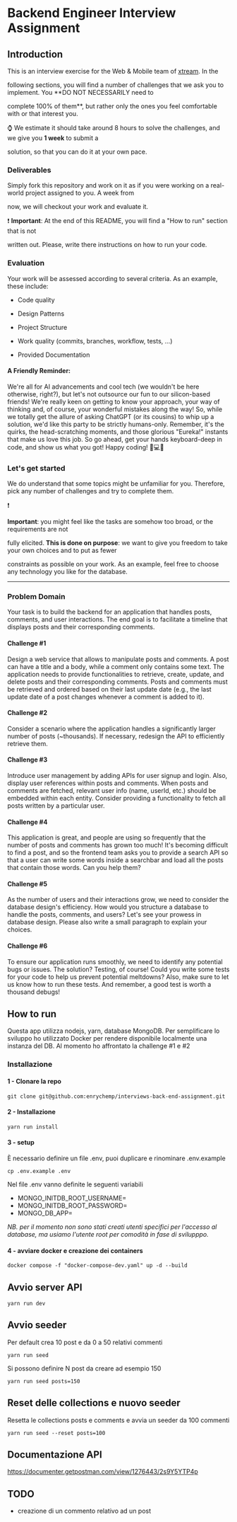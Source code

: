   

<!---

Hi! We're happy you opened this file, not everyone does!

To let us know you did, paste a capybara picture

in the How to Run section 😊

-->

  

# Backend Engineer Interview Assignment

  

## Introduction

  

This is an interview exercise for the Web & Mobile team of [xtream](https://www.linkedin.com/company/xtream-srl). In the

following sections, you will find a number of challenges that we ask you to implement. You **DO NOT NECESSARILY need to

complete 100% of them**, but rather only the ones you feel comfortable with or that interest you.

  

:watch: We estimate it should take around 8 hours to solve the challenges, and we give you **1 week** to submit a

solution, so that you can do it at your own pace.

  

### Deliverables

  

Simply fork this repository and work on it as if you were working on a real-world project assigned to you. A week from

now, we will checkout your work and evaluate it.

  

:heavy_exclamation_mark: **Important**: At the end of this README, you will find a "How to run" section that is not

written out. Please, write there instructions on how to run your code.

  
  

### Evaluation

  

Your work will be assessed according to several criteria. As an example, these include:

  

* Code quality

* Design Patterns

* Project Structure

* Work quality (commits, branches, workflow, tests, ...)

* Provided Documentation

  

#### A Friendly Reminder:

We're all for AI advancements and cool tech (we wouldn't be here otherwise, right?), but let's not outsource our fun to our silicon-based friends! We're really keen on getting to know your approach, your way of thinking and, of course, your wonderful mistakes along the way! So, while we totally get the allure of asking ChatGPT (or its cousins) to whip up a solution, we'd like this party to be strictly humans-only. Remember, it's the quirks, the head-scratching moments, and those glorious "Eureka!" instants that make us love this job. So go ahead, get your hands keyboard-deep in code, and show us what you got! Happy coding! 🎉💻🚀

  

### Let's get started

  

We do understand that some topics might be unfamiliar for you. Therefore, pick any number of challenges and try to complete them.

  

:heavy_exclamation_mark:

**Important**: you might feel like the tasks are somehow too broad, or the requirements are not

fully elicited. **This is done on purpose**: we want to give you freedom to take your own choices and to put as fewer

constraints as possible on your work. As an example, feel free to choose any technology you like for the database.

  

---

  

### Problem Domain

  

Your task is to build the backend for an application that handles posts, comments, and user interactions. The end goal is to facilitate a timeline that displays posts and their corresponding comments.

  

#### Challenge #1

  

Design a web service that allows to manipulate posts and comments. A post can have a title and a body, while a comment only contains some text. The application needs to provide functionalities to retrieve, create, update, and delete posts and their corresponding comments. Posts and comments must be retrieved and ordered based on their last update date (e.g., the last update date of a post changes whenever a comment is added to it).

  

#### Challenge #2

  

Consider a scenario where the application handles a significantly larger number of posts (~thousands). If necessary, redesign the API to efficiently retrieve them.

  

#### Challenge #3

  

Introduce user management by adding APIs for user signup and login. Also, display user references within posts and comments. When posts and comments are fetched, relevant user info (name, userId, etc.) should be embedded within each entity. Consider providing a functionality to fetch all posts written by a particular user.

  

#### Challenge #4

  

This application is great, and people are using so frequently that the number of posts and comments has grown too much! It's becoming difficult to find a post, and so the frontend team asks you to provide a search API so that a user can write some words inside a searchbar and load all the posts that contain those words. Can you help them?

  

#### Challenge #5

As the number of users and their interactions grow, we need to consider the database design's efficiency. How would you structure a database to handle the posts, comments, and users? Let's see your prowess in database design. Please also write a small paragraph to explain your choices.

  

#### Challenge #6

To ensure our application runs smoothly, we need to identify any potential bugs or issues. The solution? Testing, of course! Could you write some tests for your code to help us prevent potential meltdowns? Also, make sure to let us know how to run these tests. And remember, a good test is worth a thousand debugs!

  
  

## How to run

Questa app utilizza nodejs, yarn, database MongoDB.
Per semplificare lo sviluppo ho utilizzato Docker per rendere disponibile localmente una instanza del DB.
Al momento ho affrontato la challenge #1 e #2
  

### Installazione
#### 1 - Clonare la repo
```
git clone git@github.com:enrychemp/interviews-back-end-assignment.git
```

#### 2 - Installazione
```
yarn run install
```

  

#### 3 - setup
È necessario definire un file .env, puoi duplicare e rinominare .env.example
```
cp .env.example .env
```

Nel file .env vanno definite le seguenti variabili
- MONGO_INITDB_ROOT_USERNAME=
- MONGO_INITDB_ROOT_PASSWORD=
- MONGO_DB_APP=


*NB. per il momento non sono stati creati utenti specifici per l'accesso al database, ma usiamo l'utente root per comodità in fase di svilupppo.*

#### 4 - avviare docker e creazione dei containers
```
docker compose -f "docker-compose-dev.yaml" up -d --build
```


## Avvio server API
```
yarn run dev
```
  

## Avvio seeder
Per default crea 10 post e da 0 a 50 relativi commenti
```
yarn run seed
```
Si possono definire N post da creare ad esempio 150
 ```
yarn run seed posts=150
``` 

## Reset delle collections e nuovo seeder
Resetta le collections posts e comments e avvia un seeder da 100 commenti
```
yarn run seed --reset posts=100
```


## Documentazione API
https://documenter.getpostman.com/view/1276443/2s9Y5YTP4p


## TODO
- creazione di un commento relativo ad un post
